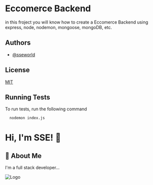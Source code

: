 
# Eccomerce Backend

in this froject you will know how to create a Eccomerce Backend using express, node, nodemon, mongoose, mongoDB, etc.


## Authors

- [@sseworld](https://github.com/sseworld)


## License

[MIT](https://choosealicense.com/licenses/mit/)


## Running Tests

To run tests, run the following command

```bash
  nodemon index.js
```


# Hi, I'm SSE! 👋


## 🚀 About Me
I'm a full stack developer...


![Logo](https://avatars.githubusercontent.com/u/114757626?v=4)


